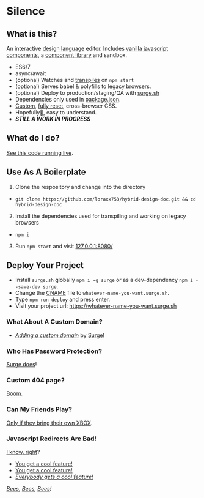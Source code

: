 # Silence

## What is this?

An interactive [design language](https://link.medium.com/rJ3wBmDFIT) editor. Includes [vanilla javascript components](https://developer.mozilla.org/en-US/docs/Web/Web_Components/Using_custom_elements), a [component library](https://www.webcomponents.org/libraries) and sandbox.

* ES6/7
* async/await
* (optional) Watches and [transpiles](https://github.com/loraxx753/design-doc-concept/blob/master/package.json#L7) on `npm start`
* (optional) Serves babel & polyfills to [legacy browsers](https://stackoverflow.com/questions/45943494/what-s-the-purpose-of-the-html-nomodule-attribute-for-script-elements-if-the-d).
* (optional) Deploy to production/staging/QA with [surge.sh](https://surge.sh/)
* Dependencies only used in [package.json](https://github.com/loraxx753/hybrid-design-doc/blob/master/package.json#L7-L12).
* [Custom](https://github.com/loraxx753/hybrid-design-doc/blob/master/_assets/styles/lib/base.css), [fully reset](https://github.com/loraxx753/hybrid-design-doc/blob/master/_assets/styles/lib/reset.css), cross-browser CSS. 
* Hopefully🤞, easy to understand.
* _**STILL A WORK IN PROGRESS**_


## What do I do?

[See this code running live](http://hybrid-design-doc.surge.sh/).

## Use As A Boilerplate

1. Clone the respository and change into the directory
  * `git clone https://github.com/loraxx753/hybrid-design-doc.git && cd hybrid-design-doc`
2. Install the dependencies used for transpiling and working on legacy browsers
  * `npm i `
3. Run `npm start` and visit [127.0.0.1:8080/](http://127.0.0.1:8080/)

## Deploy Your Project

* Install `surge.sh` globally `npm i -g surge` or as a dev-dependency `npm i --save-dev surge`.
* Change the [CNAME](https://github.com/loraxx753/hybrid-design/blob/master/public/CNAME) file to `whatever-name-you-want.surge.sh`.
* Type `npm run deploy` and press enter.
* Visit your project url: https://whatever-name-you-want.surge.sh

### What About A Custom Domain?

* _[Adding a custom domain](https://surge.sh/help/adding-a-custom-domain)_ by [Surge](https://surge.sh/help/chat)!

### Who Has Password Protection?

[Surge does](https://surge.sh/help/adding-password-protection-to-a-project)!

### Custom 404 page?
[Boom](https://surge.sh/help/adding-a-custom-404-not-found-page).

### Can My Friends Play?
[Only if they bring their own XBOX](https://surge.sh/help/adding-collaborators).

### Javascript Redirects Are Bad!
[I know, right](https://surge.sh/help/adding-redirects)?

* [You get a cool feature!](https://surge.sh/help/ignoring-files-and-directories)
* [You get a cool feature!](https://surge.sh/help/using-gzip-automatically)
* _[Everybody gets a cool feature!](https://surge.sh/help/using-lucid-caching-automatically)_

_[Bees](https://surge.sh/help/enabling-cross-origin-resource-sharing), [Bees](https://surge.sh/help/adding-a-200-page-for-client-side-routing), [Bees](https://surge.sh/help/using-incremental-publishing)!_

